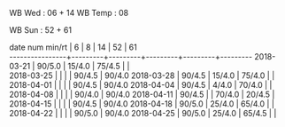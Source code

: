 WB Wed      : 06 + 14
WB Temp     :      08

WB Sun      : 52 + 61

date num min/rt |    6    |    8    |    14   |    52   |    61   
----------------+---------+---------+---------+---------+---------
2018-03-21      |  90/5.0 |  15/4.0 |  75/4.5 |         |        
2018-03-25      |         |         |         |  90/4.5 |  90/4.0
2018-03-28      |  90/4.5 |  15/4.0 |  75/4.0 |         |        
2018-04-01      |         |         |         |  90/4.5 |  90/4.0
2018-04-04      |  90/4.5 |  4/4.0  |  70/4.0 |         |        
2018-04-08      |         |         |         |  90/4.0 |  90/4.0
2018-04-11      |  90/4.5 |         |  70/4.0 |  20/4.5 |        
2018-04-15      |         |         |         |  90/4.5 |  90/4.0
2018-04-18      |  90/5.0 |  25/4.0 |  65/4.0 |         |        
2018-04-22      |         |         |         |  90/5.0 |  90/4.0
2018-04-25      |  90/5.0 |  25/4.0 |  65/4.5 |         |        

